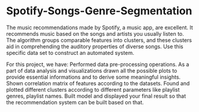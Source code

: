 # Spotify-Songs-Genre-Segmentation

The music recommendations made by Spotify, a music app, are excellent. It recommends music based on the songs and artists you usually listen to. The algorithm groups comparable features into clusters, and these clusters aid in comprehending the auditory properties of diverse songs. Use this specific data set to construct an automated system.

For this project, we have:
Performed data pre-processing operations.
As a part of data analysis and visualizations drawn all the possible plots to provide essential informations and to derive some meaningful insights.
Shown correlation matrix of features according to the datasets.
Found and plotted different clusters according to different parameters like playlist genres, playlist names.
Built  model and displayed your final result so that the recommendation system can be built based on that.
